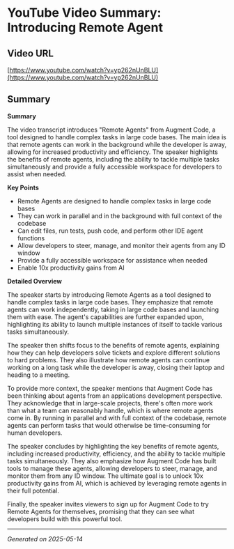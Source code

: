 # YouTube Video Summary: Introducing Remote Agent

## Video URL
[https://www.youtube.com/watch?v=yp262nUnBLU](https://www.youtube.com/watch?v=yp262nUnBLU)

## Summary
**Summary**

The video transcript introduces "Remote Agents" from Augment Code, a tool designed to handle complex tasks in large code bases. The main idea is that remote agents can work in the background while the developer is away, allowing for increased productivity and efficiency. The speaker highlights the benefits of remote agents, including the ability to tackle multiple tasks simultaneously and provide a fully accessible workspace for developers to assist when needed.

**Key Points**

* Remote Agents are designed to handle complex tasks in large code bases
* They can work in parallel and in the background with full context of the codebase
* Can edit files, run tests, push code, and perform other IDE agent functions
* Allow developers to steer, manage, and monitor their agents from any ID window
* Provide a fully accessible workspace for assistance when needed
* Enable 10x productivity gains from AI

**Detailed Overview**

The speaker starts by introducing Remote Agents as a tool designed to handle complex tasks in large code bases. They emphasize that remote agents can work independently, taking in large code bases and launching them with ease. The agent's capabilities are further expanded upon, highlighting its ability to launch multiple instances of itself to tackle various tasks simultaneously.

The speaker then shifts focus to the benefits of remote agents, explaining how they can help developers solve tickets and explore different solutions to hard problems. They also illustrate how remote agents can continue working on a long task while the developer is away, closing their laptop and heading to a meeting.

To provide more context, the speaker mentions that Augment Code has been thinking about agents from an applications development perspective. They acknowledge that in large-scale projects, there's often more work than what a team can reasonably handle, which is where remote agents come in. By running in parallel and with full context of the codebase, remote agents can perform tasks that would otherwise be time-consuming for human developers.

The speaker concludes by highlighting the key benefits of remote agents, including increased productivity, efficiency, and the ability to tackle multiple tasks simultaneously. They also emphasize how Augment Code has built tools to manage these agents, allowing developers to steer, manage, and monitor them from any ID window. The ultimate goal is to unlock 10x productivity gains from AI, which is achieved by leveraging remote agents in their full potential.

Finally, the speaker invites viewers to sign up for Augment Code to try Remote Agents for themselves, promising that they can see what developers build with this powerful tool.

---
*Generated on 2025-05-14*
